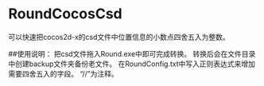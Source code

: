 # RoundCocosCsd
可以快速把cocos2d-x的csd文件中位置信息的小数点四舍五入为整数。

##使用说明：
把csd文件拖入Round.exe中即可完成转换。
转换后会在文件目录中创建backup文件夹备份老文件。
在RoundConfig.txt中写入正则表达式来增加需要四舍五入的字段。
“//”为注释。

